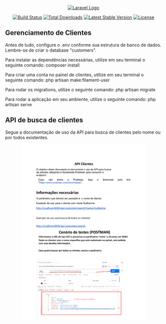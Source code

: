 <p align="center"><a href="https://laravel.com" target="_blank"><img src="https://raw.githubusercontent.com/laravel/art/master/logo-lockup/5%20SVG/2%20CMYK/1%20Full%20Color/laravel-logolockup-cmyk-red.svg" width="400" alt="Laravel Logo"></a></p>

<p align="center">
<a href="https://github.com/laravel/framework/actions"><img src="https://github.com/laravel/framework/workflows/tests/badge.svg" alt="Build Status"></a>
<a href="https://packagist.org/packages/laravel/framework"><img src="https://img.shields.io/packagist/dt/laravel/framework" alt="Total Downloads"></a>
<a href="https://packagist.org/packages/laravel/framework"><img src="https://img.shields.io/packagist/v/laravel/framework" alt="Latest Stable Version"></a>
<a href="https://packagist.org/packages/laravel/framework"><img src="https://img.shields.io/packagist/l/laravel/framework" alt="License"></a>
</p>

## Gerenciamento de Clientes

Antes de tudo, configure o .env conforme sua estrutura de banco de dados. Lembre-se de criar o database "customers".

Para instalar as dependências necessárias, utilize em seu terminal o seguinte comando:
composer install

Para criar uma conta no painel de clientes, utilize em seu terminal o seguinte comando:
php artisan make:filament-user

Para rodar os migrations, utilize o seguinte comando:
php artisan migrate

Para rodar a aplicação em seu ambiente, utilize o seguinte comando:
php artisan serve

## API de busca de clientes

Segue a documentação de uso da API para busca de clientes pelo nome ou por todos existentes.

<p align="center"><img src="https://github.com/guilhermeprado98/customer_management/blob/main/API-Busca-de-Clientes-1.png?raw=true" width="400"></p>
